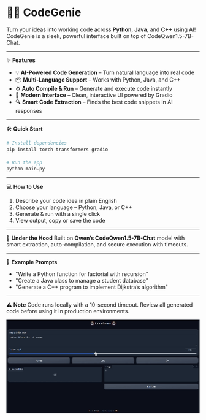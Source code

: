 # 🧞‍♂️ CodeGenie

Turn your ideas into working code across **Python**, **Java**, and **C++** using AI!  
CodeGenie is a sleek, powerful interface built on top of CodeQwen1.5-7B-Chat.

---

✨ **Features**

- 💡 **AI-Powered Code Generation** – Turn natural language into real code
- 📦 **Multi-Language Support** – Works with Python, Java, and C++
- ⚙️ **Auto Compile & Run** – Generate and execute code instantly
- 🎨 **Modern Interface** – Clean, interactive UI powered by Gradio
- 🔍 **Smart Code Extraction** – Finds the best code snippets in AI responses

---

🛠️ **Quick Start**

```bash
# Install dependencies
pip install torch transformers gradio

# Run the app
python main.py
```

---

💻 **How to Use**
1. Describe your code idea in plain English  
2. Choose your language – Python, Java, or C++  
3. Generate & run with a single click  
4. View output, copy or save the code

---

🧠 **Under the Hood**
Built on **Qwen’s CodeQwen1.5-7B-Chat** model with smart extraction, auto-compilation, and secure execution with timeouts.

---

📝 **Example Prompts**
- "Write a Python function for factorial with recursion"
- "Create a Java class to manage a student database"
- "Generate a C++ program to implement Dijkstra’s algorithm"

---

⚠️ **Note**
Code runs locally with a 10-second timeout. Review all generated code before using it in production environments.

<p align="center">
  <img src="./MultiLangAI.gif" alt="Animated Coding GIF" width="1000"/>
</p>


